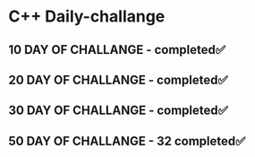 # C++ Daily-challange

## 10 DAY OF CHALLANGE  - completed✅

## 20 DAY OF CHALLANGE  - completed✅

## 30 DAY OF CHALLANGE -  completed✅

## 50 DAY OF CHALLANGE - 32 completed✅